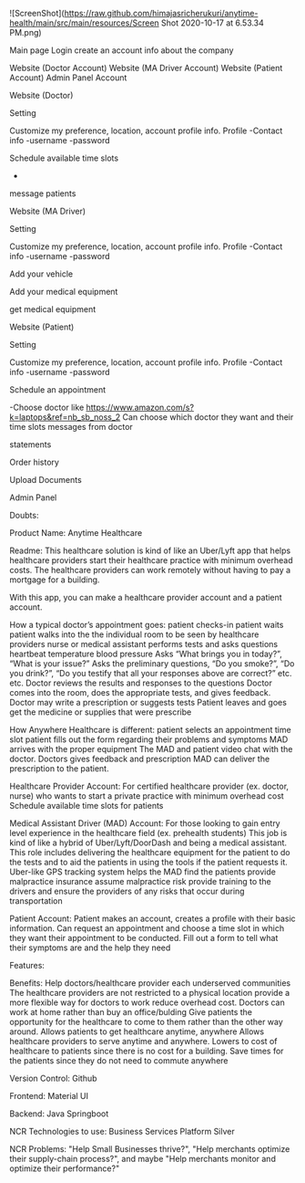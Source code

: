 
![ScreenShot](https://raw.github.com/himajasricherukuri/anytime-health/main/src/main/resources/Screen Shot 2020-10-17 at 6.53.34 PM.png)






Main page
Login
create an account
info about the company

Website (Doctor Account)
Website (MA Driver Account)
Website (Patient Account)
Admin Panel Account



Website (Doctor)


Setting


Customize my preference,
location, account profile
info.
Profile
-Contact info
-username
-password


Schedule available time slots

-


message patients

























Website (MA Driver)



Setting


Customize my preference,
location, account profile
info.
Profile
-Contact info
-username
-password


Add your vehicle




Add your medical equipment




get medical equipment




















Website (Patient)


Setting


Customize my preference,
location, account profile
info.
Profile
-Contact info
-username
-password


Schedule an appointment

-Choose doctor like https://www.amazon.com/s?k=laptops&ref=nb_sb_noss_2 
Can choose which doctor they want and their time slots
messages from doctor




statements




Order history




Upload Documents












Admin Panel






















































































Doubts:



Product Name:
Anytime Healthcare

Readme:
This healthcare solution is kind of like an Uber/Lyft app that helps healthcare providers start their healthcare practice with minimum overhead costs. The healthcare providers can work remotely without having to pay a mortgage for a building. 

With this app, you can make a healthcare provider account and a patient account.


How a typical doctor’s appointment goes:
patient checks-in
patient waits
patient walks into the the individual room to be seen by healthcare providers
nurse or medical assistant performs tests and asks questions
heartbeat
temperature
blood pressure
Asks “What brings you in today?”, “What is your issue?”
Asks the preliminary questions, “Do you smoke?”, “Do you drink?”, “Do you testify that all your responses above are correct?” etc.
etc.
Doctor reviews the results and responses to the questions
Doctor comes into the room, does the appropriate tests, and gives feedback.
Doctor may write a prescription or suggests tests
Patient leaves and goes get the medicine or supplies that were prescribe


How Anywhere Healthcare is different:
patient selects an appointment time slot 
patient fills out the form regarding their problems and symptoms
MAD arrives with the proper equipment
The MAD and patient video chat with the doctor. 
Doctors gives feedback and prescription
MAD can deliver the prescription to the patient.




Healthcare Provider Account:
For certified healthcare provider (ex. doctor, nurse) who wants to start a private practice with minimum overhead cost
Schedule available time slots for patients


Medical Assistant Driver (MAD) Account:
For those looking to gain entry level experience in the healthcare field (ex. prehealth students)
This job is kind of like a hybrid of Uber/Lyft/DoorDash and being a medical assistant.
This role includes delivering the healthcare equipment for the patient to do the tests and to aid the patients in using the tools if the patient requests it.
Uber-like GPS tracking system helps the MAD find the patients
provide malpractice insurance
assume malpractice risk
provide training to the drivers and ensure the providers of any risks that occur during transportation


Patient Account:
Patient makes an account, creates a profile with their basic information.
Can request an appointment and choose a time slot in which they want their appointment to be conducted.
Fill out a form to tell what their symptoms are and the help they need





Features:



Benefits:
Help doctors/healthcare provider each underserved communities
The healthcare providers are not restricted to a physical location
provide a more flexible way for doctors to work
reduce overhead cost. Doctors can work at home rather than buy an office/bulding
Give patients the opportunity for the healthcare to come to them rather than the other way around.
Allows patients to get healthcare anytime, anywhere
Allows healthcare providers to serve anytime and anywhere.
Lowers to cost of healthcare to patients since there is no cost for a building.
Save times for the patients since they do not need to commute anywhere


Version Control:
Github

Frontend:
Material UI


Backend:
Java
Springboot

NCR Technologies to use:
Business Services Platform
Silver




NCR Problems:
"Help Small Businesses thrive?", "Help merchants optimize their supply-chain process?", and maybe "Help merchants monitor and optimize their performance?"




